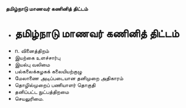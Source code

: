 **தமிழ்நாடு மாணவர் கணினித் திட்டம்**
- # தமிழ்நாடு மாணவர் கணினித் திட்டம்
- n. வினைத்திறம்
- இயற்கை உளச்சார்பு
- இயல்பு வலிமை
- பல்கலைக்கழகக் கலையியற்குழு
- மேலாணை அடிப்படையான தனிமுறை அதிகாரம்
- தொழில்முறைப் பணியாளர் தொகுதி
- தனிப்பட்ட நுட்பத்திறமை
- செயலுரிமை.

